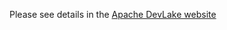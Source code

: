 Please see details in the [Apache DevLake website](https://devlake.apache.org/docs/Plugins/gitextractor)